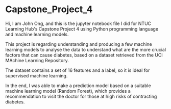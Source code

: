 # Capstone_Project_4

Hi, I am John Ong, and this is the jupyter notebook file I did for NTUC Learning Hub's Capstone Project 4 using Python programming language and machine learning models.

This project is regarding understanding and producing a few machine learning models to analyse the data to understand what are the more crucial factors that can cause diabetes, based on a dataset retrieved from the UCI MAchine Learning Repository.

The dataset contains a set of 16 features and a label, so it is ideal for supervised machine learning.

In the end, I was able to make a prediction model based on a suitable machine learning model (Random Forest), which provides a recommendation to visit the doctor for those at high risks of contracting diabetes.

